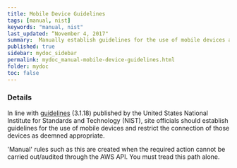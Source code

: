 ```yaml
---
title: Mobile Device Guidelines
tags: [manual, nist]
keywords: "manual, nist"
last_updated: “November 4, 2017"
summary:  Manually establish guidelines for the use of mobile devices and restrict the operation of those devices to comply with said guidelines
published: true
sidebar: mydoc_sidebar
permalink: mydoc_manual-mobile-device-guidelines.html
folder: mydoc
toc: false
---
```


### Details  
In line with [guidelines](http://nvlpubs.nist.gov/nistpubs/SpecialPublications/NIST.SP.800-171.pdf) (3.1.18) published by the United States National Institute for Standards and Technology (NIST), site officials should establish guidelines for the use of mobile devices and restrict the connection of those devices as deemned appropriate. 

'Manual' rules such as this are created when the required action cannot be carried out/audited through the AWS API. You must tread this path alone. 

